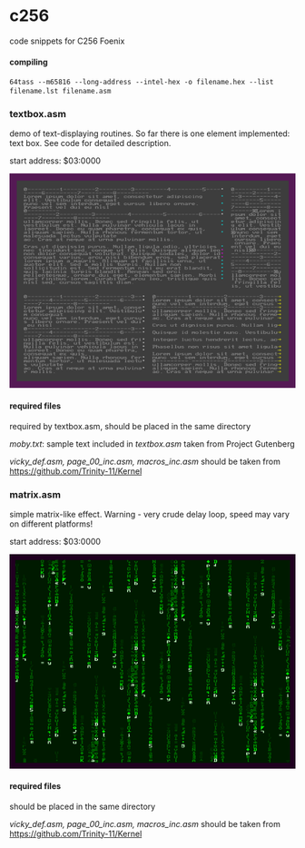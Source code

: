 # c256
code snippets for C256 Foenix

#### compiling

```
64tass --m65816 --long-address --intel-hex -o filename.hex --list filename.lst filename.asm
```

### textbox.asm
demo of text-displaying routines. So far there is one element implemented: text box. See code for detailed description.

start address: $03:0000

![textbox demo with lorem ipsum](textbox.png)

#### required files
required by textbox.asm, should be placed in the same directory

_moby.txt_: sample text included in _textbox.asm_ taken from Project Gutenberg

_vicky_def.asm, page_00_inc.asm, macros_inc.asm_ should be taken from https://github.com/Trinity-11/Kernel 

### matrix.asm
simple matrix-like effect. Warning - very crude delay loop, speed may vary on different platforms!

start address: $03:0000

![matrix-like demo with rain of chars](matrix.png)

#### required files
should be placed in the same directory

_vicky_def.asm, page_00_inc.asm, macros_inc.asm_ should be taken from https://github.com/Trinity-11/Kernel 
